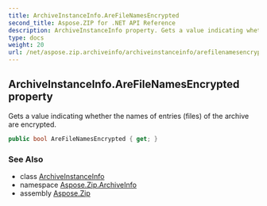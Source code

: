 ```yaml
---
title: ArchiveInstanceInfo.AreFileNamesEncrypted
second_title: Aspose.ZIP for .NET API Reference
description: ArchiveInstanceInfo property. Gets a value indicating whether the names of entries files of the archive are encrypted
type: docs
weight: 20
url: /net/aspose.zip.archiveinfo/archiveinstanceinfo/arefilenamesencrypted/
---
```

## ArchiveInstanceInfo.AreFileNamesEncrypted property

Gets a value indicating whether the names of entries (files) of the archive are encrypted.

```csharp
public bool AreFileNamesEncrypted { get; }
```

### See Also

* class [ArchiveInstanceInfo](../)
* namespace [Aspose.Zip.ArchiveInfo](../../archiveinstanceinfo/)
* assembly [Aspose.Zip](../../../)



